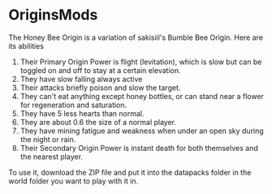 # OriginsMods
The Honey Bee Origin is a variation of sakisiil's Bumble Bee Origin. Here are its abilities
1. Their Primary Origin Power is flight (levitation), which is slow but can be toggled on and off to stay at a certain elevation.
2. They have slow falling always active
3. Their attacks briefly poison and slow the target.
4. They can't eat anything except honey bottles, or can stand near a flower for regeneration and saturation.
5. They have 5 less hearts than normal.
6. They are about 0.6 the size of a normal player.
7. They have mining fatigue and weakness when under an open sky during the night or rain.
8. Their Secondary Origin Power is instant death for both themselves and the nearest player. 

To use it, download the ZIP file and put it into the datapacks folder in the world folder you want to play with it in.
